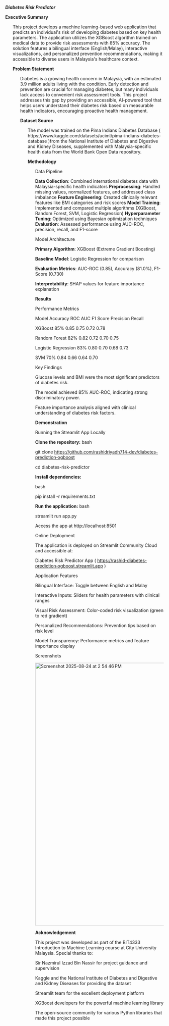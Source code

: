 ***Diabetes Risk Predictor***


**Executive Summary**

<ul>This project develops a machine learning-based web application that predicts an individual's risk of developing diabetes based on key health parameters. The application utilizes the XGBoost algorithm trained on medical data to provide risk assessments with 85% accuracy. The solution features a bilingual interface (English/Malay), interactive visualizations, and personalized prevention recommendations, making it accessible to diverse users in Malaysia's healthcare context.

**Problem Statement**

<ul> Diabetes is a growing health concern in Malaysia, with an estimated 3.9 million adults living with the condition. Early detection and prevention are crucial for managing diabetes, but many individuals lack access to convenient risk assessment tools. This project addresses this gap by providing an accessible, AI-powered tool that helps users understand their diabetes risk based on measurable health indicators, encouraging proactive health management.

**Dataset Source**

<ul> The model was trained on the Pima Indians Diabetes Database ( https://www.kaggle.com/datasets/uciml/pima-indians-diabetes-database )from the National Institute of Diabetes and Digestive and Kidney Diseases, supplemented with Malaysia-specific health data from the World Bank Open Data repository.

**Methodology**

<ul>Data Pipeline

**Data Collection**: Combined international diabetes data with Malaysia-specific health indicators
**Preprocessing**: Handled missing values, normalized features, and addressed class imbalance
**Feature Engineering**: Created clinically relevant features like BMI categories and risk scores
**Model Training**: Implemented and compared multiple algorithms (XGBoost, Random Forest, SVM, Logistic Regression)
**Hyperparameter Tuning**: Optimized using Bayesian optimization techniques
**Evaluation**: Assessed performance using AUC-ROC, precision, recall, and F1-score

Model Architecture

**Primary Algorithm**: XGBoost (Extreme Gradient Boosting)

**Baseline Model**: Logistic Regression for comparison

**Evaluation Metrics**: AUC-ROC (0.85), Accuracy (81.0%), F1-Score (0.730)

**Interpretability**: SHAP values for feature importance explanation

**Results**

Performance Metrics

Model   	          Accuracy	ROC AUC 	F1 Score	Precision	Recall

XGBoost	            85%	      0.85	    0.75	     0.72	    0.78

Random Forest	      82%	      0.82	    0.72	     0.70	    0.75

Logistic Regression	83%	      0.80	    0.70	     0.68     0.73

SVM                 70%       0.84      0.66       0.64     0.70


Key Findings

Glucose levels and BMI were the most significant predictors of diabetes risk.

The model achieved 85% AUC-ROC, indicating strong discriminatory power.

Feature importance analysis aligned with clinical understanding of diabetes risk factors.

**Demonstration**

Running the Streamlit App Locally

**Clone the repository:**
bash

git clone https://github.com/rashidriyadh714-dev/diabetes-prediction-xgboost

cd diabetes-risk-predictor

**Install dependencies:**

bash

pip install -r requirements.txt

**Run the application:**
bash

streamlit run app.py

Access the app at http://localhost:8501

Online Deployment

The application is deployed on Streamlit Community Cloud and accessible at:

Diabetes Risk Predictor App ( https://rashid-diabetes-prediction-xgboost.streamlit.app )

Application Features

Bilingual Interface: Toggle between English and Malay

Interactive Inputs: Sliders for health parameters with clinical ranges

Visual Risk Assessment: Color-coded risk visualization (green to red gradient)

Personalized Recommendations: Prevention tips based on risk level

Model Transparency: Performance metrics and feature importance display

Screenshots

<img width="1470" height="832" alt="Screenshot 2025-08-24 at 2 54 46 PM" src="https://github.com/user-attachments/assets/babd3f23-489f-47fe-bf21-56fc68caf35c" />


**Acknowledgement**

This project was developed as part of the BIT4333 Introduction to Machine Learning course at City University Malaysia. Special thanks to:

Sir Nazmirul Izzad Bin Nassir for project guidance and supervision

Kaggle and the National Institute of Diabetes and Digestive and Kidney Diseases for providing the dataset

Streamlit team for the excellent deployment platform

XGBoost developers for the powerful machine learning library

The open-source community for various Python libraries that made this project possible






